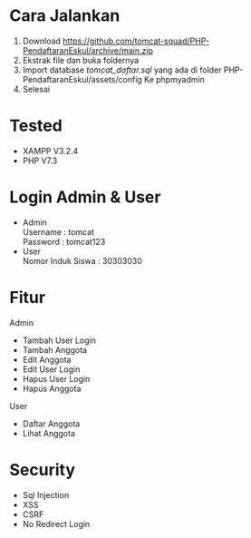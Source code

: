 # Cara Jalankan
1. Download https://github.com/tomcat-squad/PHP-PendaftaranEskul/archive/main.zip 
2. Ekstrak file dan buka foldernya
3. Import database *tomcat_daftar.sql* yang ada di folder PHP-PendaftaranEskul/assets/config Ke phpmyadmin
4. Selesai

# Tested
- XAMPP V3.2.4 
- PHP V7.3

# Login Admin & User
- Admin
<br> Username : tomcat
<br> Password : tomcat123
- User
<br> Nomor Induk Siswa : 30303030

# Fitur
Admin
- Tambah User Login
- Tambah Anggota
- Edit Anggota
- Edit User Login
- Hapus User Login
- Hapus Anggota

User
- Daftar Anggota
- Lihat Anggota

# Security
- Sql Injection
- XSS
- CSRF
- No Redirect Login
